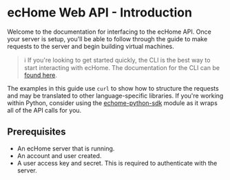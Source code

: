# ecHome Web API - Introduction

Welcome to the documentation for interfacing to the ecHome API. Once your server is setup, you'll be able to follow through the guide to make requests to the server and begin building virtual machines.

> ℹ️ If you're looking to get started quickly, the CLI is the best way to start interacting with ecHome. The documentation for the CLI can be [found here](https://github.com/mgtrrz/echome-cli).


The examples in this guide use `curl` to show how to structure the requests and may be translated to other language-specific libraries. If you're working within Python, consider using the [echome-python-sdk](https://github.com/mgtrrz/echome-python-sdk/) module as it wraps all of the API calls for you.

## Prerequisites

- An ecHome server that is running.
- An account and user created.
- A user access key and secret. This is required to authenticate with the server.
